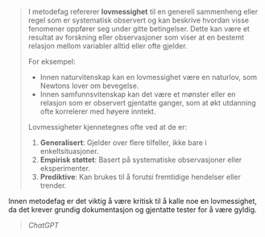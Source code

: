 >I metodefag refererer **lovmessighet** til en generell sammenheng eller regel som er systematisk observert og kan beskrive hvordan visse fenomener oppfører seg under gitte betingelser. Dette kan være et resultat av forskning eller observasjoner som viser at en bestemt relasjon mellom variabler alltid eller ofte gjelder.
>
> For eksempel:
>
>- Innen naturvitenskap kan en lovmessighet være en naturlov, som Newtons lover om bevegelse.
>- Innen samfunnsvitenskap kan det være et mønster eller en relasjon som er observert gjentatte ganger, som at økt utdanning ofte korrelerer med høyere inntekt.
>
>Lovmessigheter kjennetegnes ofte ved at de er:
>
>1. **Generalisert**: Gjelder over flere tilfeller, ikke bare i enkeltsituasjoner.
>2. **Empirisk støttet**: Basert på systematiske observasjoner eller eksperimenter.
>3. **Prediktive**: Kan brukes til å forutsi fremtidige hendelser eller trender.
>
  Innen metodefag er det viktig å være kritisk til å kalle noe en lovmessighet, da det krever grundig dokumentasjon og gjentatte tester for å være gyldig.
  >
  >_ChatGPT_
  
  

